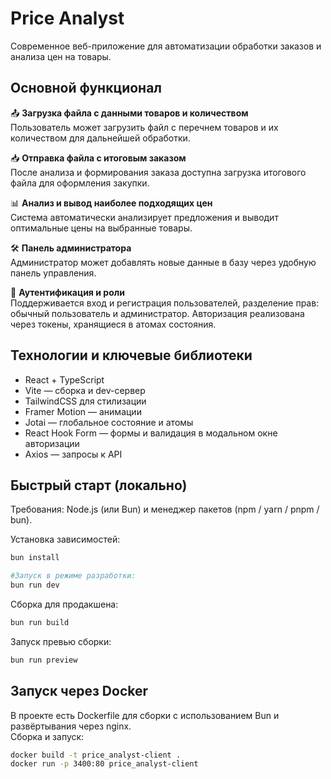 # Price Analyst

Современное веб-приложение для автоматизации обработки заказов и анализа цен на товары.

## Основной функционал

📤 **Загрузка файла с данными товаров и количеством**  
  Пользователь может загрузить файл с перечнем товаров и их количеством для дальнейшей обработки.

📥 **Отправка файла с итоговым заказом**  
  После анализа и формирования заказа доступна загрузка итогового файла для оформления закупки.

📊 **Анализ и вывод наиболее подходящих цен**  
  Система автоматически анализирует предложения и выводит оптимальные цены на выбранные товары.

🛠️ **Панель администратора**  
  Администратор может добавлять новые данные в базу через удобную панель управления.

🔐 **Аутентификация и роли**  
  Поддерживается вход и регистрация пользователей, разделение прав: обычный пользователь и администратор. Авторизация реализована через токены, хранящиеся в атомах состояния.

## Технологии и ключевые библиотеки

- React + TypeScript
- Vite — сборка и dev-сервер
- TailwindCSS для стилизации
- Framer Motion — анимации
- Jotai — глобальное состояние и атомы
- React Hook Form — формы и валидация в модальном окне авторизации
- Axios — запросы к API

## Быстрый старт (локально)

Требования: Node.js (или Bun) и менеджер пакетов (npm / yarn / pnpm / bun).

Установка зависимостей:
```bash
bun install

#Запуск в режиме разработки:
bun run dev
```
Сборка для продакшена:
```bash
bun run build
```

Запуск превью сборки:
```bash
bun run preview
```

## Запуск через Docker

В проекте есть Dockerfile для сборки с использованием Bun и развёртывания через nginx.  
Сборка и запуск:
```bash
docker build -t price_analyst-client .
docker run -p 3400:80 price_analyst-client
```